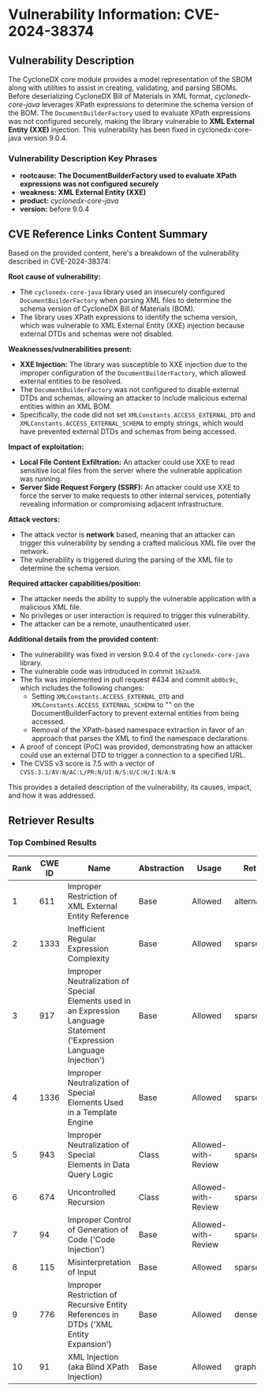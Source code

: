 # Vulnerability Information: CVE-2024-38374

## Vulnerability Description
The CycloneDX core module provides a model representation of the SBOM along with utilities to assist in creating, validating, and parsing SBOMs. Before deserializing CycloneDX Bill of Materials in XML format, _cyclonedx-core-java_ leverages XPath expressions to determine the schema version of the BOM. The `DocumentBuilderFactory` used to evaluate XPath expressions was not configured securely, making the library vulnerable to **XML External Entity (XXE)** injection. This vulnerability has been fixed in cyclonedx-core-java version 9.0.4.

### Vulnerability Description Key Phrases
- **rootcause:** **The DocumentBuilderFactory used to evaluate XPath expressions was not configured securely**
- **weakness:** **XML External Entity (XXE)**
- **product:** _cyclonedx-core-java_
- **version:** before 9.0.4

## CVE Reference Links Content Summary
Based on the provided content, here's a breakdown of the vulnerability described in CVE-2024-38374:

**Root cause of vulnerability:**

- The `cyclonedx-core-java` library used an insecurely configured `DocumentBuilderFactory` when parsing XML files to determine the schema version of CycloneDX Bill of Materials (BOM).
- The library uses XPath expressions to identify the schema version, which was vulnerable to XML External Entity (XXE) injection because external DTDs and schemas were not disabled.

**Weaknesses/vulnerabilities present:**

- **XXE Injection:** The library was susceptible to XXE injection due to the improper configuration of the `DocumentBuilderFactory`, which allowed external entities to be resolved.
- The `DocumentBuilderFactory` was not configured to disable external DTDs and schemas, allowing an attacker to include malicious external entities within an XML BOM.
- Specifically, the code did not set `XMLConstants.ACCESS_EXTERNAL_DTD` and `XMLConstants.ACCESS_EXTERNAL_SCHEMA` to empty strings, which would have prevented external DTDs and schemas from being accessed.

**Impact of exploitation:**

- **Local File Content Exfiltration:** An attacker could use XXE to read sensitive local files from the server where the vulnerable application was running.
- **Server Side Request Forgery (SSRF):** An attacker could use XXE to force the server to make requests to other internal services, potentially revealing information or compromising adjacent infrastructure.

**Attack vectors:**

- The attack vector is **network** based, meaning that an attacker can trigger this vulnerability by sending a crafted malicious XML file over the network.
- The vulnerability is triggered during the parsing of the XML file to determine the schema version.

**Required attacker capabilities/position:**

- The attacker needs the ability to supply the vulnerable application with a malicious XML file.
- No privileges or user interaction is required to trigger this vulnerability.
- The attacker can be a remote, unauthenticated user.

**Additional details from the provided content:**

- The vulnerability was fixed in version 9.0.4 of the `cyclonedx-core-java` library.
- The vulnerable code was introduced in commit `162aa59`.
- The fix was implemented in pull request #434 and commit `ab0bc9c`, which includes the following changes:
    - Setting `XMLConstants.ACCESS_EXTERNAL_DTD` and `XMLConstants.ACCESS_EXTERNAL_SCHEMA` to "" on the DocumentBuilderFactory to prevent external entities from being accessed.
    - Removal of the XPath-based namespace extraction in favor of an approach that parses the XML to find the namespace declarations.
- A proof of concept (PoC) was provided, demonstrating how an attacker could use an external DTD to trigger a connection to a specified URL.
-  The CVSS v3 score is 7.5 with a vector of `CVSS:3.1/AV:N/AC:L/PR:N/UI:N/S:U/C:H/I:N/A:N`

This provides a detailed description of the vulnerability, its causes, impact, and how it was addressed.

## Retriever Results

### Top Combined Results

| Rank | CWE ID | Name | Abstraction | Usage  | Retrievers | Individual Scores |
|------|--------|------|-------------|-------|------------|-------------------|
| 1 | 611 | Improper Restriction of XML External Entity Reference | Base | Allowed | alternate_terms | 0.800 |
| 2 | 1333 | Inefficient Regular Expression Complexity | Base | Allowed | sparse | 0.444 |
| 3 | 917 | Improper Neutralization of Special Elements used in an Expression Language Statement ('Expression Language Injection') | Base | Allowed | sparse | 0.442 |
| 4 | 1336 | Improper Neutralization of Special Elements Used in a Template Engine | Base | Allowed | sparse | 0.435 |
| 5 | 943 | Improper Neutralization of Special Elements in Data Query Logic | Class | Allowed-with-Review | sparse | 0.423 |
| 6 | 674 | Uncontrolled Recursion | Class | Allowed-with-Review | sparse | 0.416 |
| 7 | 94 | Improper Control of Generation of Code ('Code Injection') | Base | Allowed-with-Review | sparse | 0.397 |
| 8 | 115 | Misinterpretation of Input | Base | Allowed | sparse | 0.392 |
| 9 | 776 | Improper Restriction of Recursive Entity References in DTDs ('XML Entity Expansion') | Base | Allowed | dense | 0.472 |
| 10 | 91 | XML Injection (aka Blind XPath Injection) | Base | Allowed | graph | 0.002 |

